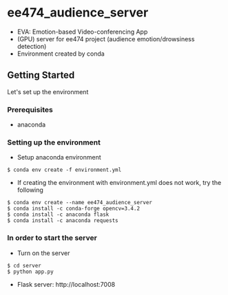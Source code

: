 # ee474_audience_server

- EVA: Emotion-based Video-conferencing App
- (GPU) server for ee474 project (audience emotion/drowsiness detection)
- Environment created by conda


## Getting Started

Let's set up the environment

### Prerequisites

- anaconda

### Setting up the environment
- Setup anaconda environment
```
$ conda env create -f environment.yml
```

- If creating the environment with environment.yml does not work, try the following
```
$ conda env create --name ee474_audience_server
$ conda install -c conda-forge opencv=3.4.2
$ conda install -c anaconda flask
$ conda install -c anaconda requests
```

### In order to start the server
- Turn on the server
```
$ cd server
$ python app.py
```

- Flask server: http://localhost:7008
